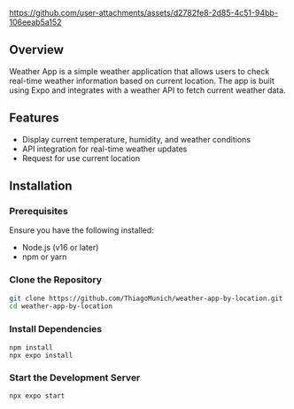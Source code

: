 
https://github.com/user-attachments/assets/d2782fe8-2d85-4c51-94bb-106eeab5a152

## Overview
Weather App is a simple weather application that allows users to check real-time weather information based on current location. The app is built using Expo and integrates with a weather API to fetch current weather data.

## Features
- Display current temperature, humidity, and weather conditions
- API integration for real-time weather updates
- Request for use current location

## Installation
### Prerequisites
Ensure you have the following installed:
- Node.js (v16 or later)
- npm or yarn

### Clone the Repository
```bash
git clone https://github.com/ThiagoMunich/weather-app-by-location.git
cd weather-app-by-location
```

### Install Dependencies
```
npm install
npx expo install
```

### Start the Development Server
```
npx expo start
```
